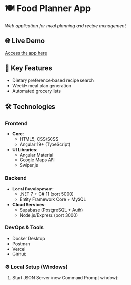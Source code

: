 # 🍽️ Food Planner App  
*Web application for meal planning and recipe management*  

## 🌐 Live Demo  
[Access the app here](https://your-vercel-link.com)  

## 🚀 Key Features  
- Dietary preference-based recipe search  
- Weekly meal plan generation  
- Automated grocery lists  

## 🛠 Technologies  

### **Frontend**  
- **Core**:  
  - HTML5, CSS/SCSS  
  - Angular 19+ (TypeScript)  
- **UI Libraries**:  
  - Angular Material  
  - Google Maps API  
  - Swiper.js  

### **Backend**  
- **Local Development**:  
  - .NET 7 + C# 11 (port 5000)  
  - Entity Framework Core + MySQL  
- **Cloud Services**:  
  - Supabase (PostgreSQL + Auth)  
  - Node.js/Express (port 3000)  

### **DevOps & Tools**  
- Docker Desktop  
- Postman  
- Vercel  
- GitHub  

### ⚙️ Local Setup (Windows)  
1. Start JSON Server (new Command Prompt window):
